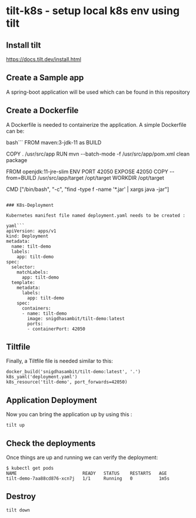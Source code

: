 # tilt-k8s - setup local k8s env using tilt

## Install tilt

https://docs.tilt.dev/install.html

## Create a Sample app

A spring-boot application will be used which can be found in this repository

## Create a Dockerfile

A Dockerfile is needed to containerize the application. A simple Dockerfile can be:

bash```
FROM maven:3-jdk-11 as BUILD

COPY . /usr/src/app
RUN mvn --batch-mode -f /usr/src/app/pom.xml clean package

FROM openjdk:11-jre-slim
ENV PORT 42050
EXPOSE 42050
COPY --from=BUILD /usr/src/app/target /opt/target
WORKDIR /opt/target

CMD ["/bin/bash", "-c", "find -type f -name '*.jar' | xargs java -jar"]
```

### K8s-Deployment

Kubernetes manifest file named deployment.yaml needs to be created :

yaml```
apiVersion: apps/v1
kind: Deployment
metadata:
  name: tilt-demo
  labels:
    app: tilt-demo
spec:
  selector:
    matchLabels:
      app: tilt-demo
  template:
    metadata:
      labels:
        app: tilt-demo
    spec:
      containers:
      - name: tilt-demo
        image: snigdhasambit/tilt-demo:latest
        ports:
        - containerPort: 42050
```

## Tiltfile

Finally, a Tiltfile file is needed similar to this:

```
docker_build('snigdhasambit/tilt-demo:latest', '.')
k8s_yaml('deployment.yaml')
k8s_resource('tilt-demo', port_forwards=42050)
```

## Application Deployment

Now you can bring the application up by using this :

```
tilt up
```

## Check the deployments

Once things are up and running we can verify the deployment:

```
$ kubectl get pods
NAME                         READY   STATUS    RESTARTS   AGE
tilt-demo-7aa88cd876-xcn7j   1/1     Running   0          1m5s
```

## Destroy

```
tilt down
```
